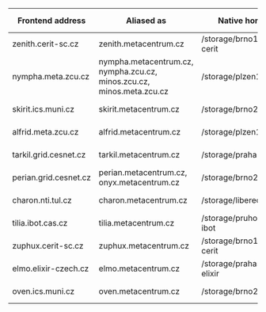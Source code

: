 
| Frontend address        | Aliased as             | Native home            | OS         | Physically located in    | 
|-------------------------|------------------------|------------------------|------------|-----------|
| zenith.cerit-sc.cz   	  | zenith.metacentrum.cz  | /storage/brno12-cerit  | Debian 12  | Brno      | 
| nympha.meta.zcu.cz 	  | nympha.metacentrum.cz,<br/> nympha.zcu.cz,<br/> minos.zcu.cz,<br/> minos.meta.zcu.cz | /storage/plzen1        | Debian 12  | Plzen     | 
| skirit.ics.muni.cz 	  | skirit.metacentrum.cz  | /storage/brno2	    | Debian 11  | Brno      | 
| alfrid.meta.zcu.cz 	  | alfrid.metacentrum.cz  | /storage/plzen1        | Debian 11  | Plzen     | 
| tarkil.grid.cesnet.cz   | tarkil.metacentrum.cz  | /storage/praha1        | Debian 12  | Praha     | 
| perian.grid.cesnet.cz   | perian.metacentrum.cz,<br/>onyx.metacentrum.cz | /storage/brno2         | Debian 12  | Brno	     | 
| charon.nti.tul.cz 	  | charon.metacentrum.cz  | /storage/liberec3-tul  | Debian 11  | Liberec   | 
| tilia.ibot.cas.cz       | tilia.metacentrum.cz   | /storage/pruhonice1-ibot | Debian 12 | Pruhonice |
| zuphux.cerit-sc.cz 	  | zuphux.metacentrum.cz  | /storage/brno12-cerit  | CentOS 7.9 | Brno	     | 
| elmo.elixir-czech.cz 	  | elmo.metacentrum.cz    | /storage/praha5-elixir | Debian 11  | Praha     | 
| oven.ics.muni.cz     	  | oven.metacentrum.cz    | /storage/brno2         | Debian 11  | Brno      | 


